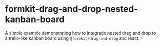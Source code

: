 # formkit-drag-and-drop-nested-kanban-board 

A simple example demonstrating how to integrade nested drag and drop to a trello-like kanban board using `@formkit/drag-and-drop` and react.
